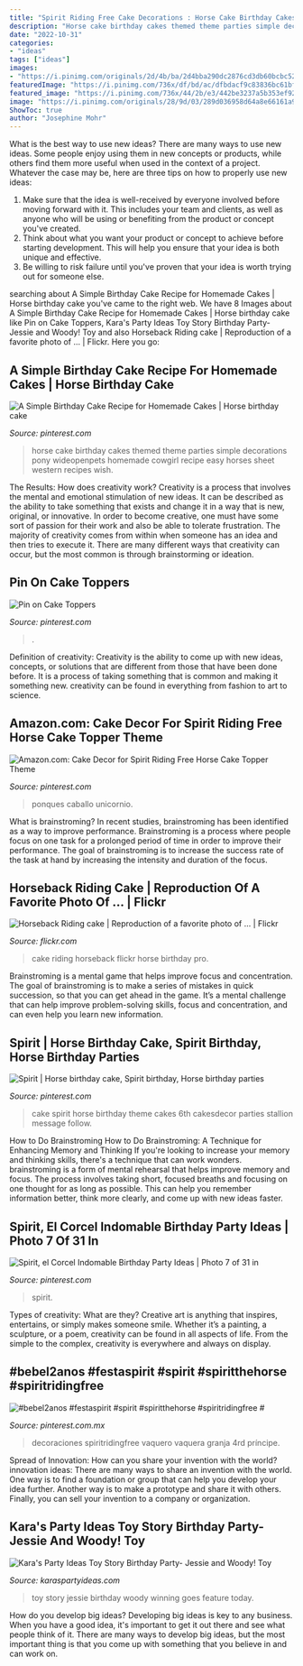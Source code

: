 ```yaml
---
title: "Spirit Riding Free Cake Decorations : Horse Cake Birthday Cakes Themed Theme Parties Simple Decorations Pony Wideopenpets Homemade Cowgirl Recipe Easy Horses Sheet Western Recipes Wish"
description: "Horse cake birthday cakes themed theme parties simple decorations pony wideopenpets homemade cowgirl recipe easy horses sheet western recipes wish"
date: "2022-10-31"
categories:
- "ideas"
tags: ["ideas"]
images:
- "https://i.pinimg.com/originals/2d/4b/ba/2d4bba290dc2876cd3db60bcbc526b6a.jpg"
featuredImage: "https://i.pinimg.com/736x/df/bd/ac/dfbdacf9c83836bc61bff31fed26c5ed.jpg"
featured_image: "https://i.pinimg.com/736x/44/2b/e3/442be3237a5b353ef92e83fca18d1d9c.jpg"
image: "https://i.pinimg.com/originals/28/9d/03/289d036958d64a8e66161a9645ed9c53.jpg"
ShowToc: true
author: "Josephine Mohr"
---
```



What is the best way to use new ideas?
There are many ways to use new ideas. Some people enjoy using them in new concepts or products, while others find them more useful when used in the context of a project. Whatever the case may be, here are three tips on how to properly use new ideas:
1. Make sure that the idea is well-received by everyone involved before moving forward with it. This includes your team and clients, as well as anyone who will be using or benefiting from the product or concept you've created.
2. Think about what you want your product or concept to achieve before starting development. This will help you ensure that your idea is both unique and effective.
3. Be willing to risk failure until you've proven that your idea is worth trying out for someone else.

	

		
searching about A Simple Birthday Cake Recipe for Homemade Cakes | Horse birthday cake you've came to the right web. We have 8 Images about A Simple Birthday Cake Recipe for Homemade Cakes | Horse birthday cake like Pin on Cake Toppers, Kara&#039;s Party Ideas Toy Story Birthday Party- Jessie and Woody! Toy and also Horseback Riding cake | Reproduction of a favorite photo of … | Flickr. Here you go:
		
    
## A Simple Birthday Cake Recipe For Homemade Cakes | Horse Birthday Cake

<img loading=lazy src="https://i.pinimg.com/originals/2d/4b/ba/2d4bba290dc2876cd3db60bcbc526b6a.jpg" onerror="this.onerror=null;this.src='https://tse3.mm.bing.net/th?id=OIP.rSe8cnfw-DLa2aBxOqAQ3wHaHa&amp;pid=15.1';" alt="A Simple Birthday Cake Recipe for Homemade Cakes | Horse birthday cake">

_Source: pinterest.com_

>horse cake birthday cakes themed theme parties simple decorations pony wideopenpets homemade cowgirl recipe easy horses sheet western recipes wish. 

	

The Results: How does creativity work?
Creativity is a process that involves the mental and emotional stimulation of new ideas. It can be described as the ability to take something that exists and change it in a way that is new, original, or innovative. In order to become creative, one must have some sort of passion for their work and also be able to tolerate frustration. The majority of creativity comes from within when someone has an idea and then tries to execute it. There are many different ways that creativity can occur, but the most common is through brainstorming or ideation.

    
## Pin On Cake Toppers

<img loading=lazy src="https://i.pinimg.com/736x/0f/b5/d4/0fb5d478a50876f603347974091fe4e6.jpg" onerror="this.onerror=null;this.src='https://tse4.mm.bing.net/th?id=OIP.hYkbHVFsjWDWJuRuNQdgkQHaJ3&amp;pid=15.1';" alt="Pin on Cake Toppers">

_Source: pinterest.com_

>. 

	

Definition of creativity:
Creativity is the ability to come up with new ideas, concepts, or solutions that are different from those that have been done before. It is a process of taking something that is common and making it something new. creativity can be found in everything from fashion to art to science.

    
## Amazon.com: Cake Decor For Spirit Riding Free Horse Cake Topper Theme

<img loading=lazy src="https://i.pinimg.com/736x/df/bd/ac/dfbdacf9c83836bc61bff31fed26c5ed.jpg" onerror="this.onerror=null;this.src='https://tse4.mm.bing.net/th?id=OIP.9wJpjEoljKszsDXyb5KL9wHaL9&amp;pid=15.1';" alt="Amazon.com: Cake Decor for Spirit Riding Free Horse Cake Topper Theme">

_Source: pinterest.com_

>ponques caballo unicornio. 

	

What is brainstroming?
In recent studies, brainstroming has been identified as a way to improve performance. Brainstroming is a process where people focus on one task for a prolonged period of time in order to improve their performance. The goal of brainstroming is to increase the success rate of the task at hand by increasing the intensity and duration of the focus.

    
## Horseback Riding Cake | Reproduction Of A Favorite Photo Of … | Flickr

<img loading=lazy src="https://live.staticflickr.com/6166/6265130436_b6b4e6f3af_b.jpg" onerror="this.onerror=null;this.src='https://tse4.mm.bing.net/th?id=OIP.qfsCiJHn0ls4G-5eFFc7AQHaFj&amp;pid=15.1';" alt="Horseback Riding cake | Reproduction of a favorite photo of … | Flickr">

_Source: flickr.com_

>cake riding horseback flickr horse birthday pro. 

	

Brainstroming is a mental game that helps improve focus and concentration. The goal of brainstroming is to make a series of mistakes in quick succession, so that you can get ahead in the game. It’s a mental challenge that can help improve problem-solving skills, focus and concentration, and can even help you learn new information.

    
## Spirit | Horse Birthday Cake, Spirit Birthday, Horse Birthday Parties

<img loading=lazy src="https://i.pinimg.com/originals/28/9d/03/289d036958d64a8e66161a9645ed9c53.jpg" onerror="this.onerror=null;this.src='https://tse2.mm.bing.net/th?id=OIP.hdBIa2JtpOIIhMzfCCn2HQAAAA&amp;pid=15.1';" alt="Spirit | Horse birthday cake, Spirit birthday, Horse birthday parties">

_Source: pinterest.com_

>cake spirit horse birthday theme cakes 6th cakesdecor parties stallion message follow. 

	

How to Do Brainstroming
How to Do Brainstroming: A Technique for Enhancing Memory and Thinking
If you're looking to increase your memory and thinking skills, there's a technique that can work wonders. brainstroming is a form of mental rehearsal that helps improve memory and focus. The process involves taking short, focused breaths and focusing on one thought for as long as possible. This can help you remember information better, think more clearly, and come up with new ideas faster.

    
## Spirit, El Corcel Indomable Birthday Party Ideas | Photo 7 Of 31 In

<img loading=lazy src="https://i.pinimg.com/736x/0e/8c/fe/0e8cfec55d5402d213b520e9348129d5.jpg" onerror="this.onerror=null;this.src='https://tse1.mm.bing.net/th?id=OIP.tNISJA_FVvhSDWAcryPLgwHaNJ&amp;pid=15.1';" alt="Spirit, el Corcel Indomable Birthday Party Ideas | Photo 7 of 31 in">

_Source: pinterest.com_

>spirit. 

	

Types of creativity: What are they?
Creative art is anything that inspires, entertains, or simply makes someone smile. Whether it’s a painting, a sculpture, or a poem, creativity can be found in all aspects of life. From the simple to the complex, creativity is everywhere and always on display.

    
## #bebel2anos #festaspirit #spirit #spiritthehorse #spiritridingfree #

<img loading=lazy src="https://i.pinimg.com/736x/44/2b/e3/442be3237a5b353ef92e83fca18d1d9c.jpg" onerror="this.onerror=null;this.src='https://tse1.mm.bing.net/th?id=OIP.YdLc-pfKvI87ZnUZFXa-IAHaGQ&amp;pid=15.1';" alt="#bebel2anos #festaspirit #spirit #spiritthehorse #spiritridingfree #">

_Source: pinterest.com.mx_

>decoraciones spiritridingfree vaquero vaquera granja 4rd príncipe. 

	

Spread of Innovation: How can you share your invention with the world?
innovation ideas: 
There are many ways to share an invention with the world. One way is to find a foundation or group that can help you develop your idea further. Another way is to make a prototype and share it with others. Finally, you can sell your invention to a company or organization.

    
## Kara&#039;s Party Ideas Toy Story Birthday Party- Jessie And Woody! Toy

<img loading=lazy src="http://1.bp.blogspot.com/_vxfFuEEE8I4/TH0QcoA34FI/AAAAAAAABMM/vC6qSXusThM/s1600/DSC_1001.jpg" onerror="this.onerror=null;this.src='https://tse3.mm.bing.net/th?id=OIP.yOTXZmVDaNDzcFHQ0MUb0wHaLI&amp;pid=15.1';" alt="Kara&#039;s Party Ideas Toy Story Birthday Party- Jessie and Woody! Toy">

_Source: karaspartyideas.com_

>toy story jessie birthday woody winning goes feature today. 

	

How do you develop big ideas?
Developing big ideas is key to any business. When you have a good idea, it's important to get it out there and see what people think of it. There are many ways to develop big ideas, but the most important thing is that you come up with something that you believe in and can work on.

